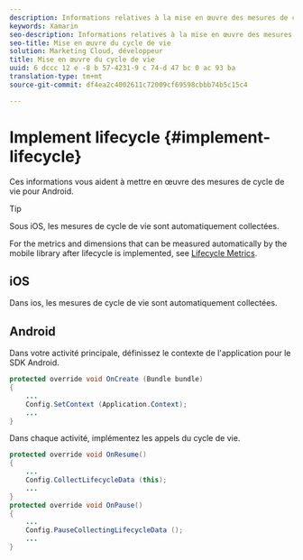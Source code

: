 ```yaml
---
description: Informations relatives à la mise en œuvre des mesures de cycle de vie pour Android. Sous iOS, les mesures de cycle de vie sont automatiquement collectées.
keywords: Xamarin
seo-description: Informations relatives à la mise en œuvre des mesures de cycle de vie pour Android. Sous iOS, les mesures de cycle de vie sont automatiquement collectées.
seo-title: Mise en œuvre du cycle de vie
solution: Marketing Cloud, développeur
title: Mise en œuvre du cycle de vie
uuid: 6 dccc 12 e -8 b 57-4231-9 c 74-d 47 bc 0 ac 93 ba
translation-type: tm+mt
source-git-commit: df4ea2c4002611c72009cf69598cbbb74b5c15c4

---
```



# Implement lifecycle {#implement-lifecycle}

Ces informations vous aident à mettre en œuvre des mesures de cycle de vie pour Android.

>[!TIP]
>
>Sous iOS, les mesures de cycle de vie sont automatiquement collectées.

For the metrics and dimensions that can be measured automatically by the mobile library after lifecycle is implemented, see [Lifecycle Metrics](/help/ios/metrics.md).

## iOS

Dans ios, les mesures de cycle de vie sont automatiquement collectées.

## Android

Dans votre activité principale, définissez le contexte de l'application pour le SDK Android.

```java
protected override void OnCreate (Bundle bundle) 
{
    ... 
    Config.SetContext (Application.Context); 
    ... 
}
```

Dans chaque activité, implémentez les appels du cycle de vie.

```java
protected override void OnResume()
{
    ...
    Config.CollectLifecycleData (this);
    ...
}
protected override void OnPause() 
{
    ...
    Config.PauseCollectingLifecycleData ();
    ...
}
```
